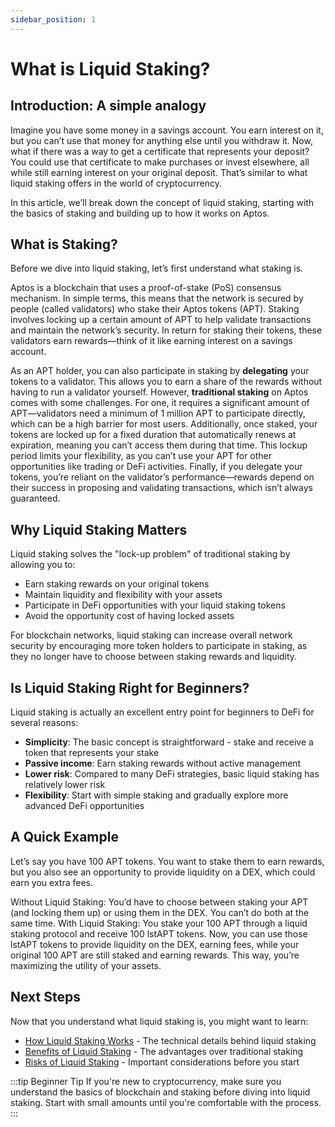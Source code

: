 ```yaml
---
sidebar_position: 1
---
```


# What is Liquid Staking?

## Introduction: A simple analogy

Imagine you have some money in a savings account. You earn interest on it, but you can’t use that money for anything else until you withdraw it. Now, what if there was a way to get a certificate that represents your deposit? You could use that certificate to make purchases or invest elsewhere, all while still earning interest on your original deposit. That’s similar to what liquid staking offers in the world of cryptocurrency.

In this article, we’ll break down the concept of liquid staking, starting with the basics of staking and building up to how it works on Aptos.

## What is Staking?

Before we dive into liquid staking, let’s first understand what staking is.

Aptos is a blockchain that uses a proof-of-stake (PoS) consensus mechanism. In simple terms, this means that the network is secured by people (called validators) who stake their Aptos tokens (APT). Staking involves locking up a certain amount of APT to help validate transactions and maintain the network’s security. In return for staking their tokens, these validators earn rewards—think of it like earning interest on a savings account.

As an APT holder, you can also participate in staking by **delegating** your tokens to a validator. This allows you to earn a share of the rewards without having to run a validator yourself. However, **traditional staking** on Aptos comes with some challenges. For one, it requires a significant amount of APT—validators need a minimum of 1 million APT to participate directly, which can be a high barrier for most users. Additionally, once staked, your tokens are locked up for a fixed duration that automatically renews at expiration, meaning you can’t access them during that time. This lockup period limits your flexibility, as you can’t use your APT for other opportunities like trading or DeFi activities. Finally, if you delegate your tokens, you’re reliant on the validator’s performance—rewards depend on their success in proposing and validating transactions, which isn’t always guaranteed.

## Why Liquid Staking Matters

Liquid staking solves the "lock-up problem" of traditional staking by allowing you to:

- Earn staking rewards on your original tokens
- Maintain liquidity and flexibility with your assets
- Participate in DeFi opportunities with your liquid staking tokens
- Avoid the opportunity cost of having locked assets

For blockchain networks, liquid staking can increase overall network security by encouraging more token holders to participate in staking, as they no longer have to choose between staking rewards and liquidity.

## Is Liquid Staking Right for Beginners?

Liquid staking is actually an excellent entry point for beginners to DeFi for several reasons:

- **Simplicity**: The basic concept is straightforward - stake and receive a token that represents your stake
- **Passive income**: Earn staking rewards without active management
- **Lower risk**: Compared to many DeFi strategies, basic liquid staking has relatively lower risk
- **Flexibility**: Start with simple staking and gradually explore more advanced DeFi opportunities

## A Quick Example

Let’s say you have 100 APT tokens. You want to stake them to earn rewards, but you also see an opportunity to provide liquidity on a DEX, which could earn you extra fees.

Without Liquid Staking: You’d have to choose between staking your APT (and locking them up) or using them in the DEX. You can’t do both at the same time.
With Liquid Staking: You stake your 100 APT through a liquid staking protocol and receive 100 lstAPT tokens. Now, you can use those lstAPT tokens to provide liquidity on the DEX, earning fees, while your original 100 APT are still staked and earning rewards.
This way, you’re maximizing the utility of your assets.

## Next Steps

Now that you understand what liquid staking is, you might want to learn:

- [How Liquid Staking Works](/learn/how-liquid-staking-works) - The technical details behind liquid staking
- [Benefits of Liquid Staking](/learn/benefits-of-liquid-staking) - The advantages over traditional staking
- [Risks of Liquid Staking](/learn/risks-of-liquid-staking) - Important considerations before you start

:::tip Beginner Tip
If you're new to cryptocurrency, make sure you understand the basics of blockchain and staking before diving into liquid staking. Start with small amounts until you're comfortable with the process.
:::
